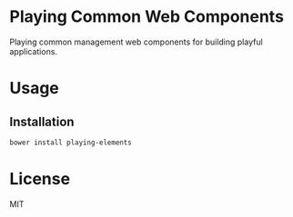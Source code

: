 Playing Common Web Components
=============================

Playing common management web components for building playful applications.

# Usage

## Installation

```bash
bower install playing-elements
```

# License

MIT